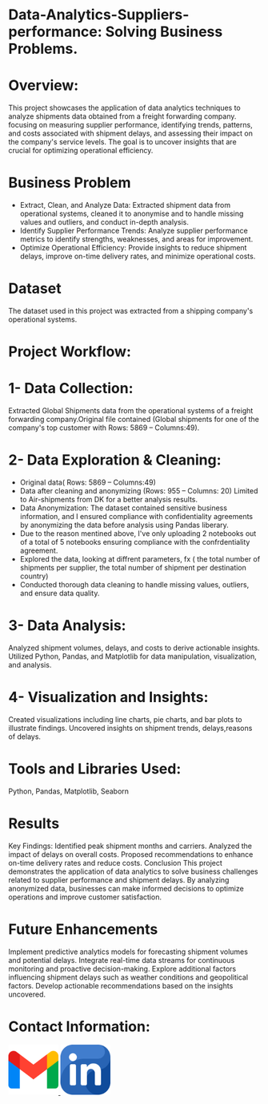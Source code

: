 # Data-Analytics-Suppliers-performance: Solving Business Problems.
# Overview:
This project showcases the application of data analytics techniques to analyze shipments data obtained from a freight forwarding company.
focusing on measuring supplier performance, identifying trends, patterns, and costs associated with shipment delays, and assessing their impact on the company's service levels. 
The goal is to uncover insights that are crucial for optimizing operational efficiency.

# Business Problem
- Extract, Clean, and Analyze Data: Extracted shipment data from operational systems, cleaned it to anonymise and to handle missing values and outliers, and conduct in-depth analysis.
- Identify Supplier Performance Trends: Analyze supplier performance metrics to identify strengths, weaknesses, and areas for improvement.
- Optimize Operational Efficiency: Provide insights to reduce shipment delays, improve on-time delivery rates, and minimize operational costs.
  
# Dataset
The dataset used in this project was extracted from a shipping company's operational systems.

# Project Workflow:

# 1- Data Collection:
Extracted Global Shipments data from the operational systems of a freight forwarding company.Original file contained (Global shipments for one of the company's top customer with Rows: 5869 – Columns:49).

# 2- Data Exploration & Cleaning:

- Original data( Rows: 5869 – Columns:49)
- Data after cleaning and  anonymizing (Rows: 955 – Columns: 20) Limited to Air-shipments from DK for a better analysis results.
- Data Anonymization: The dataset contained sensitive business information, and I ensured compliance with confidentiality agreements by anonymizing the data before analysis using Pandas liberary.
- Due to the reason mentined above, I've only uploading 2 notebooks out of a total of 5 notebooks ensuring compliance with the confrdentiality agreement.
- Explored the data, looking at diffrent parameters, fx ( the total number of shipments per supplier, the total number of shipment per destination country)
- Conducted thorough data cleaning to handle missing values, outliers, and ensure data quality.
  
# 3- Data Analysis:

Analyzed shipment volumes, delays, and costs to derive actionable insights.
Utilized Python, Pandas, and Matplotlib for data manipulation, visualization, and analysis.

# 4- Visualization and Insights:

Created visualizations including line charts, pie charts, and bar plots to illustrate findings.
Uncovered insights on shipment trends, delays,reasons of delays.
# Tools and Libraries Used:
Python, Pandas, Matplotlib, Seaborn

# Results
Key Findings:
Identified peak shipment months and carriers.
Analyzed the impact of delays on overall costs.
Proposed recommendations to enhance on-time delivery rates and reduce costs.
Conclusion
This project demonstrates the application of data analytics to solve business challenges related to supplier performance and shipment delays. By analyzing anonymized data, businesses can make informed decisions to optimize operations and improve customer satisfaction.

# Future Enhancements
Implement predictive analytics models for forecasting shipment volumes and potential delays.
Integrate real-time data streams for continuous monitoring and proactive decision-making.
Explore additional factors influencing shipment delays such as weather conditions and geopolitical factors.
Develop actionable recommendations based on the insights uncovered.

# Contact Information:
<a href="mailto:someone@example.com">
<img src="gmail.png" alt="gmail-icon" width="100" height="100">
</a>
<a href="https://www.linkedin.com/in/emanaldabaa/">
<img src="linkedin.png" alt="Linkedin-icon" width="100" height="100">
</a>

